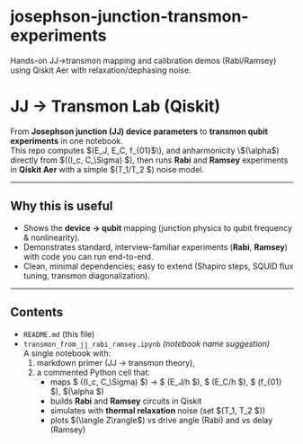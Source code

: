 # josephson-junction-transmon-experiments
Hands-on JJ→transmon mapping and calibration demos (Rabi/Ramsey) using Qiskit Aer with relaxation/dephasing noise.

# JJ → Transmon Lab (Qiskit)

From **Josephson junction (JJ) device parameters** to **transmon qubit experiments** in one notebook.  
This repo computes \$(E_J, E_C, f_{01}$\), and anharmonicity \$(\alpha$\) directly from \$((I_c, C_\Sigma) $\), then runs **Rabi** and **Ramsey** experiments in **Qiskit Aer** with a simple \$(T_1/T_2 $\) noise model.

---

## Why this is useful
- Shows the **device → qubit** mapping (junction physics to qubit frequency & nonlinearity).
- Demonstrates standard, interview-familiar experiments (**Rabi**, **Ramsey**) with code you can run end-to-end.
- Clean, minimal dependencies; easy to extend (Shapiro steps, SQUID flux tuning, transmon diagonalization).

---

## Contents
- `README.md` (this file)
- `transmon_from_jj_rabi_ramsey.ipynb` *(notebook name suggestion)*  
  A single notebook with:
  1) markdown primer (JJ → transmon theory),  
  2) a commented Python cell that:
     - maps \$ ((I_c, C_\Sigma) $\) → \$ (E_J/h $\), \$ (E_C/h $\), \$ (f_{01} $\), \$(\alpha $\)  
     - builds **Rabi** and **Ramsey** circuits in Qiskit  
     - simulates with **thermal relaxation** noise (set \$(T_1, T_2 $\))  
     - plots \$(\langle Z\rangle$\) vs drive angle (Rabi) and vs delay (Ramsey)




